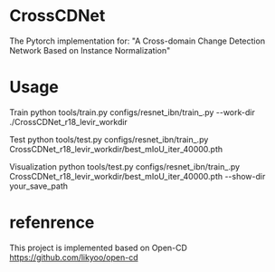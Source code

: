 # CrossCDNet

The Pytorch implementation for: "A Cross-domain Change Detection Network Based on Instance Normalization"

# Usage
Train
python tools/train.py configs/resnet_ibn/train_.py --work-dir ./CrossCDNet_r18_levir_workdir

Test
python tools/test.py configs/resnet_ibn/train_.py  CrossCDNet_r18_levir_workdir/best_mIoU_iter_40000.pth

Visualization
python tools/test.py configs/resnet_ibn/train_.py  CrossCDNet_r18_levir_workdir/best_mIoU_iter_40000.pth --show-dir your_save_path
# refenrence
This project is implemented based on Open-CD
https://github.com/likyoo/open-cd
